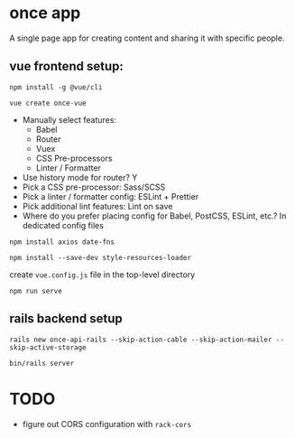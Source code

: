 # once app

A single page app for creating content and sharing it with specific people.

## vue frontend setup:

```
npm install -g @vue/cli
```

```
vue create once-vue
```
- Manually select features:
    - Babel
    - Router
    - Vuex
    - CSS Pre-processors
    - Linter / Formatter
- Use history mode for router? Y
- Pick a CSS pre-processor: Sass/SCSS
- Pick a linter / formatter config: ESLint + Prettier
- Pick additional lint features: Lint on save
- Where do you prefer placing config for Babel, PostCSS, ESLint, etc.? In dedicated config files

```
npm install axios date-fns
```

```
npm install --save-dev style-resources-loader
```

create `vue.config.js` file in the top-level directory

```
npm run serve
```

## rails backend setup

```
rails new once-api-rails --skip-action-cable --skip-action-mailer --skip-active-storage
```

```
bin/rails server
```

# TODO

- figure out CORS configuration with `rack-cors`
